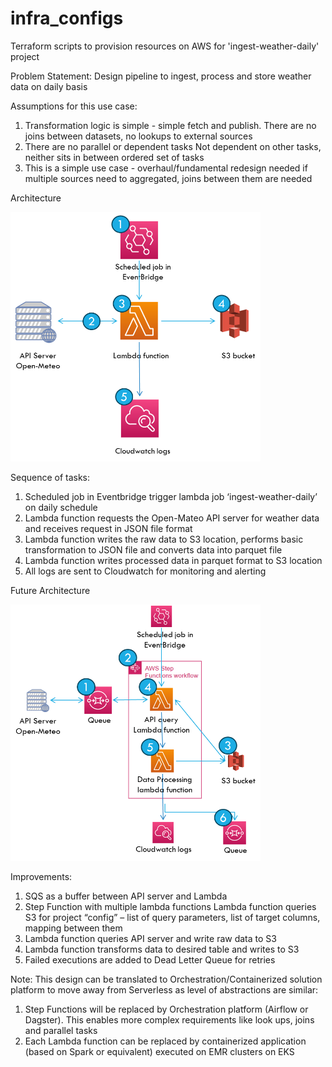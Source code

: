 # infra_configs
Terraform scripts to provision resources on AWS for 'ingest-weather-daily' project

Problem Statement:
Design pipeline to ingest, process and store weather data on daily basis

Assumptions for this use case:
1. Transformation logic is simple - simple fetch and publish. There are no joins between datasets, no lookups to external sources
2. There are no parallel or dependent tasks Not dependent on other tasks, neither sits in between ordered set of tasks
3. This is a simple use case - overhaul/fundamental redesign needed if multiple sources need to aggregated, joins between them are needed

Architecture

<img src="resources/image.png" width="400" />

Sequence of tasks:
1. Scheduled job in Eventbridge trigger lambda job ‘ingest-weather-daily’ on daily schedule
2. Lambda function requests the Open-Mateo API server for weather data and receives request in JSON file format
3. Lambda function writes the raw data to S3 location, performs basic transformation to JSON file and converts data into parquet file
4. Lambda function writes processed data in parquet format to S3 location
5. All logs are sent to Cloudwatch for monitoring and alerting 

Future Architecture

<img src="resources/image-1.png" width="400" />

Improvements:
1. SQS as a buffer between API server and Lambda
2. Step Function with multiple lambda functions
Lambda function queries S3 for project “config” – list of query parameters, list of target columns, mapping between them
3. Lambda function queries API server and write raw data to S3
4. Lambda function transforms data to desired table and writes to S3
5. Failed executions are added to Dead Letter Queue for retries

Note: This design can be translated to Orchestration/Containerized solution platform to move away from Serverless as level of abstractions are similar:
1. Step Functions will be replaced by Orchestration platform (Airflow or Dagster). This enables more complex requirements like look ups, joins and parallel tasks
2. Each Lambda function can be replaced by containerized application (based on Spark or equivalent) executed on EMR clusters on EKS


